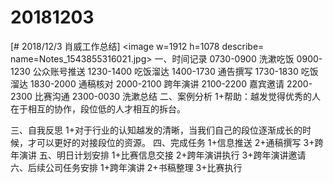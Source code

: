 # 20181203

[# 2018/12/3 肖威工作总结]
<image w=1912 h=1078 describe= name=Notes_1543855316021.jpg>
一、时间记录
0730-0900 洗漱吃饭
0900-1230 公众账号推送
1230-1400 吃饭溜达
1400-1730 通告撰写
1730-1830 吃饭溜达
1830-2000 通稿核对
2000-2100 跨年演讲
2100-2200 嘉宾邀请
2200-2300 比赛沟通
2300-0030 洗漱总结
二、案例分析
1+帮助：越发觉得优秀的人在于相互的协作，段位低的人才相互的拆台。

三、自我反思
1+对于行业的认知越发的清晰，当我们自己的段位逐渐成长的时候，才可以更好的对接段位的资源。
四、完成任务
1+信息推送
2+通稿撰写
3+跨年演讲
五、明日计划安排
1+比赛信息交接
2+跨年演讲执行
3+跨年演讲邀请
六、后续公司任务安排
1+跨年演讲 2+书稿整理 3+比赛执行
